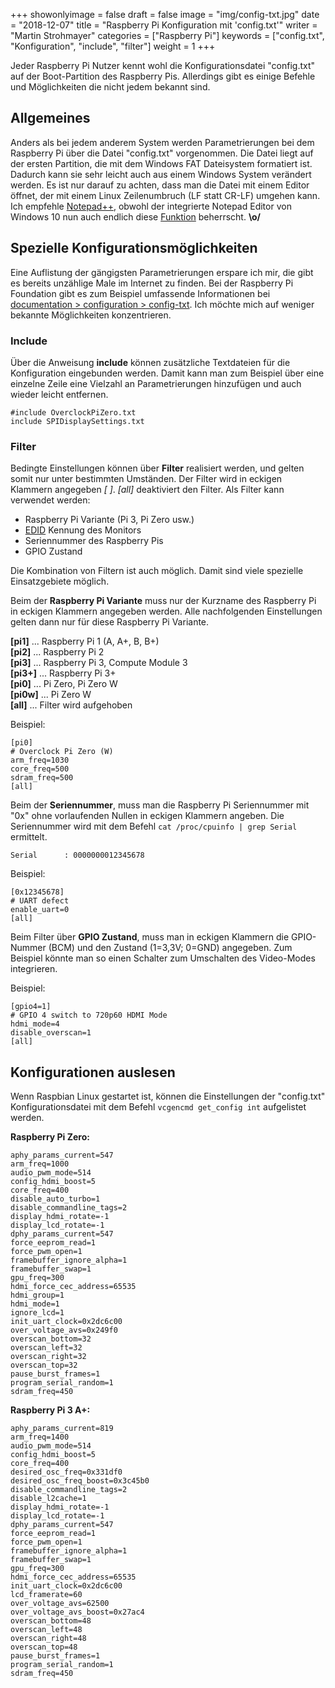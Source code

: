 ﻿+++
showonlyimage = false
draft = false
image = "img/config-txt.jpg"
date = "2018-12-07"
title = "Raspberry Pi Konfiguration mit 'config.txt'"
writer = "Martin Strohmayer"
categories = ["Raspberry Pi"]
keywords = ["config.txt", "Konfiguration", "include", "filter"]
weight = 1
+++


Jeder Raspberry Pi Nutzer kennt wohl die Konfigurationsdatei "config.txt" auf der Boot-Partition des Raspberry Pis.
Allerdings gibt es einige Befehle und Möglichkeiten die nicht jedem bekannt sind. 
<!--more-->

## Allgemeines

Anders als bei jedem anderem System werden Parametrierungen bei dem Raspberry Pi über die Datei "config.txt" vorgenommen. Die Datei liegt auf der 
ersten Partition, die mit dem Windows FAT Dateisystem formatiert ist. Dadurch kann sie sehr leicht auch aus einem Windows System verändert werden.
Es ist nur darauf zu achten, dass man die Datei mit einem Editor öffnet, der mit einem Linux Zeilenumbruch (LF statt CR-LF) umgehen kann. Ich empfehle [Notepad++](https://notepad-plus-plus.org/download/), obwohl der integrierte Notepad Editor von Windows 10 nun auch endlich diese [Funktion](https://blogs.msdn.microsoft.com/commandline/2018/05/08/extended-eol-in-notepad/) beherrscht. **\o/**


## Spezielle Konfigurationsmöglichkeiten
 
Eine Auflistung der gängigsten Parametrierungen erspare ich mir, die gibt es bereits unzählige Male im Internet zu finden. 
Bei der Raspberry Pi Foundation gibt es zum Beispiel umfassende Informationen bei [documentation > configuration > config-txt](https://www.raspberrypi.org/documentation/configuration/config-txt/). Ich möchte mich auf weniger bekannte Möglichkeiten konzentrieren.

### Include 

Über die Anweisung **include** können zusätzliche Textdateien für die Konfiguration eingebunden werden. Damit kann man zum Beispiel über eine einzelne Zeile 
eine Vielzahl an Parametrierungen hinzufügen und auch wieder leicht entfernen.

```
#include OverclockPiZero.txt
include SPIDisplaySettings.txt
```

### Filter

Bedingte Einstellungen können über **Filter** realisiert werden, und gelten somit nur unter bestimmten Umständen. Der Filter wird in eckigen Klammern angegeben *[ ]*. *[all]* deaktiviert den Filter. Als Filter kann verwendet werden:
* Raspberry Pi Variante (Pi 3, Pi Zero usw.)
* [EDID](https://de.wikipedia.org/wiki/Extended_Display_Identification_Data) Kennung des Monitors
* Seriennummer des Raspberry Pis
* GPIO Zustand

Die Kombination von Filtern ist auch möglich. Damit sind viele spezielle Einsatzgebiete möglich. 

Beim der **Raspberry Pi Variante** muss nur der Kurzname des Raspberry Pi in eckigen Klammern angegeben werden. Alle nachfolgenden Einstellungen gelten dann nur für diese Raspberry Pi Variante.

**[pi1]** ... Raspberry Pi 1 (A, A+, B, B+)   
**[pi2]** ... Raspberry Pi 2  
**[pi3]** ... Raspberry Pi 3, Compute Module 3  
**[pi3+]** ... Raspberry Pi 3+  
**[pi0]** ... Pi Zero, Pi Zero W  
**[pi0w]** ... Pi Zero W  
**[all]** ... Filter wird aufgehoben

Beispiel:
```
[pi0]
# Overclock Pi Zero (W)
arm_freq=1030
core_freq=500
sdram_freq=500
[all]
```

Beim der **Seriennummer**, muss man die Raspberry Pi Seriennummer mit "0x" ohne vorlaufenden Nullen in eckigen Klammern angeben. Die Seriennummer wird mit dem Befehl
`cat /proc/cpuinfo | grep Serial` ermittelt. 
```
Serial		: 0000000012345678
```

Beispiel:
```
[0x12345678]
# UART defect
enable_uart=0
[all]
```

Beim Filter über **GPIO Zustand**, muss man in eckigen Klammern die GPIO-Nummer (BCM) und den Zustand (1=3,3V; 0=GND) angegeben. Zum Beispiel könnte man so einen Schalter zum Umschalten des Video-Modes integrieren. 

Beispiel:
```
[gpio4=1]
# GPIO 4 switch to 720p60 HDMI Mode
hdmi_mode=4
disable_overscan=1
[all]
```

## Konfigurationen auslesen 

Wenn Raspbian Linux gestartet ist, können die Einstellungen der "config.txt" Konfigurationsdatei mit dem Befehl `vcgencmd get_config int` aufgelistet werden.

**Raspberry Pi Zero:**
```
aphy_params_current=547
arm_freq=1000
audio_pwm_mode=514
config_hdmi_boost=5
core_freq=400
disable_auto_turbo=1
disable_commandline_tags=2
display_hdmi_rotate=-1
display_lcd_rotate=-1
dphy_params_current=547
force_eeprom_read=1
force_pwm_open=1
framebuffer_ignore_alpha=1
framebuffer_swap=1
gpu_freq=300
hdmi_force_cec_address=65535
hdmi_group=1
hdmi_mode=1
ignore_lcd=1
init_uart_clock=0x2dc6c00
over_voltage_avs=0x249f0
overscan_bottom=32
overscan_left=32
overscan_right=32
overscan_top=32
pause_burst_frames=1
program_serial_random=1
sdram_freq=450
```

**Raspberry Pi 3 A+:**
```
aphy_params_current=819
arm_freq=1400
audio_pwm_mode=514
config_hdmi_boost=5
core_freq=400
desired_osc_freq=0x331df0
desired_osc_freq_boost=0x3c45b0
disable_commandline_tags=2
disable_l2cache=1
display_hdmi_rotate=-1
display_lcd_rotate=-1
dphy_params_current=547
force_eeprom_read=1
force_pwm_open=1
framebuffer_ignore_alpha=1
framebuffer_swap=1
gpu_freq=300
hdmi_force_cec_address=65535
init_uart_clock=0x2dc6c00
lcd_framerate=60
over_voltage_avs=62500
over_voltage_avs_boost=0x27ac4
overscan_bottom=48
overscan_left=48
overscan_right=48
overscan_top=48
pause_burst_frames=1
program_serial_random=1
sdram_freq=450
```
